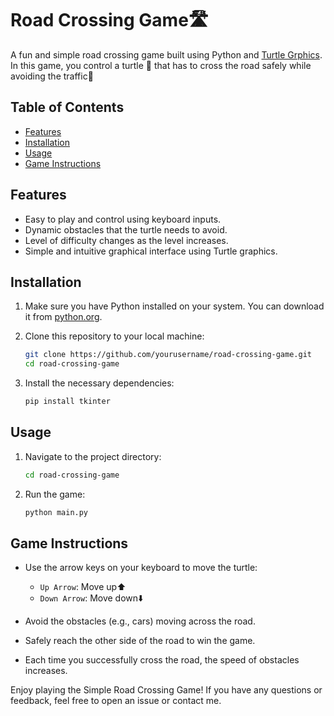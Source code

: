 # Road Crossing Game🛣️

A fun and simple road crossing game built using Python and [Turtle Grphics](https://docs.python.org/3/library/turtle.html).
In this game, you control a turtle 🐢 that has to cross the road safely while avoiding the traffic🚗

## Table of Contents
- [Features](#features)
- [Installation](#installation)
- [Usage](#usage)
- [Game Instructions](#game-instructions)

## Features
- Easy to play and control using keyboard inputs.
- Dynamic obstacles that the turtle needs to avoid.
- Level of difficulty changes as the level increases.
- Simple and intuitive graphical interface using Turtle graphics.

## Installation
1. Make sure you have Python installed on your system. You can download it from [python.org](https://www.python.org/).

2. Clone this repository to your local machine:
    ```sh
    git clone https://github.com/yourusername/road-crossing-game.git
    cd road-crossing-game
    ```

3. Install the necessary dependencies:
    ```sh
    pip install tkinter
    ```

## Usage
1. Navigate to the project directory:
    ```sh
    cd road-crossing-game
    ```

2. Run the game:
    ```sh
    python main.py
    ```

## Game Instructions
- Use the arrow keys on your keyboard to move the turtle:
  - `Up Arrow`: Move up⬆️
  - `Down Arrow`: Move down⬇️
  
- Avoid the obstacles (e.g., cars) moving across the road.
- Safely reach the other side of the road to win the game.
- Each time you successfully cross the road, the speed of obstacles increases.



Enjoy playing the Simple Road Crossing Game! If you have any questions or feedback, feel free to open an issue or contact me.

